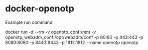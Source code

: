 # docker-openotp

Example run command

docker run -d --rm -v openotp_conf:/mnt -v openotp_webadm_conf:/opt/webadm/conf -p 80:80 -p 443:443 -p 8080:8080 -p 8443:8443 -p 1812:1812 --name openotp openotp
